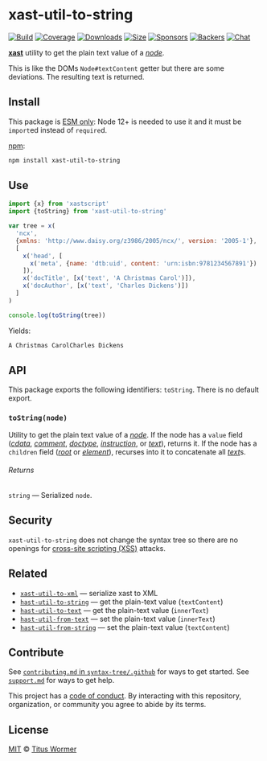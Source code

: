 # xast-util-to-string

[![Build][build-badge]][build]
[![Coverage][coverage-badge]][coverage]
[![Downloads][downloads-badge]][downloads]
[![Size][size-badge]][size]
[![Sponsors][sponsors-badge]][collective]
[![Backers][backers-badge]][collective]
[![Chat][chat-badge]][chat]

[**xast**][xast] utility to get the plain text value of a [*node*][node].

This is like the DOMs `Node#textContent` getter but there are some deviations.
The resulting text is returned.

## Install

This package is [ESM only](https://gist.github.com/sindresorhus/a39789f98801d908bbc7ff3ecc99d99c):
Node 12+ is needed to use it and it must be `import`ed instead of `require`d.

[npm][]:

```sh
npm install xast-util-to-string
```

## Use

```js
import {x} from 'xastscript'
import {toString} from 'xast-util-to-string'

var tree = x(
  'ncx',
  {xmlns: 'http://www.daisy.org/z3986/2005/ncx/', version: '2005-1'},
  [
    x('head', [
      x('meta', {name: 'dtb:uid', content: 'urn:isbn:9781234567891'})
    ]),
    x('docTitle', [x('text', 'A Christmas Carol')]),
    x('docAuthor', [x('text', 'Charles Dickens')])
  ]
)

console.log(toString(tree))
```

Yields:

```txt
A Christmas CarolCharles Dickens
```

## API

This package exports the following identifiers: `toString`.
There is no default export.

### `toString(node)`

Utility to get the plain text value of a [*node*][node].
If the node has a `value` field ([*cdata*][cdata], [*comment*][comment],
[*doctype*][doctype], [*instruction*][instruction], or [*text*][text]), returns
it.
If the node has a `children` field ([*root*][root] or [*element*][element]),
recurses into it to concatenate all [*text*][text]s.

###### Returns

`string` — Serialized `node`.

## Security

`xast-util-to-string` does not change the syntax tree so there are no openings
for [cross-site scripting (XSS)][xss] attacks.

## Related

*   [`xast-util-to-xml`](https://github.com/syntax-tree/xast-util-to-xml)
    — serialize xast to XML
*   [`hast-util-to-string`](https://github.com/rehypejs/rehype-minify/tree/HEAD/packages/hast-util-to-string)
    — get the plain-text value (`textContent`)
*   [`hast-util-to-text`](https://github.com/syntax-tree/hast-util-to-text)
    — get the plain-text value (`innerText`)
*   [`hast-util-from-text`](https://github.com/syntax-tree/hast-util-from-text)
    — set the plain-text value (`innerText`)
*   [`hast-util-from-string`](https://github.com/rehypejs/rehype-minify/tree/HEAD/packages/hast-util-from-string)
    — set the plain-text value (`textContent`)

## Contribute

See [`contributing.md` in `syntax-tree/.github`][contributing] for ways to get
started.
See [`support.md`][support] for ways to get help.

This project has a [code of conduct][coc].
By interacting with this repository, organization, or community you agree to
abide by its terms.

## License

[MIT][license] © [Titus Wormer][author]

<!-- Definitions -->

[build-badge]: https://github.com/syntax-tree/xast-util-to-string/workflows/main/badge.svg

[build]: https://github.com/syntax-tree/xast-util-to-string/actions

[coverage-badge]: https://img.shields.io/codecov/c/github/syntax-tree/xast-util-to-string.svg

[coverage]: https://codecov.io/github/syntax-tree/xast-util-to-string

[downloads-badge]: https://img.shields.io/npm/dm/xast-util-to-string.svg

[downloads]: https://www.npmjs.com/package/xast-util-to-string

[size-badge]: https://img.shields.io/bundlephobia/minzip/xast-util-to-string.svg

[size]: https://bundlephobia.com/result?p=xast-util-to-string

[sponsors-badge]: https://opencollective.com/unified/sponsors/badge.svg

[backers-badge]: https://opencollective.com/unified/backers/badge.svg

[collective]: https://opencollective.com/unified

[chat-badge]: https://img.shields.io/badge/chat-discussions-success.svg

[chat]: https://github.com/syntax-tree/unist/discussions

[npm]: https://docs.npmjs.com/cli/install

[license]: license

[author]: https://wooorm.com

[contributing]: https://github.com/syntax-tree/.github/blob/HEAD/contributing.md

[support]: https://github.com/syntax-tree/.github/blob/HEAD/support.md

[coc]: https://github.com/syntax-tree/.github/blob/HEAD/code-of-conduct.md

[xast]: https://github.com/syntax-tree/xast

[node]: https://github.com/syntax-tree/xast#nodes

[root]: https://github.com/syntax-tree/xast#root

[comment]: https://github.com/syntax-tree/xast#comment

[cdata]: https://github.com/syntax-tree/xast#cdata

[doctype]: https://github.com/syntax-tree/xast#doctype

[element]: https://github.com/syntax-tree/xast#element

[instruction]: https://github.com/syntax-tree/xast#instruction

[text]: https://github.com/syntax-tree/xast#text

[xss]: https://en.wikipedia.org/wiki/Cross-site_scripting

